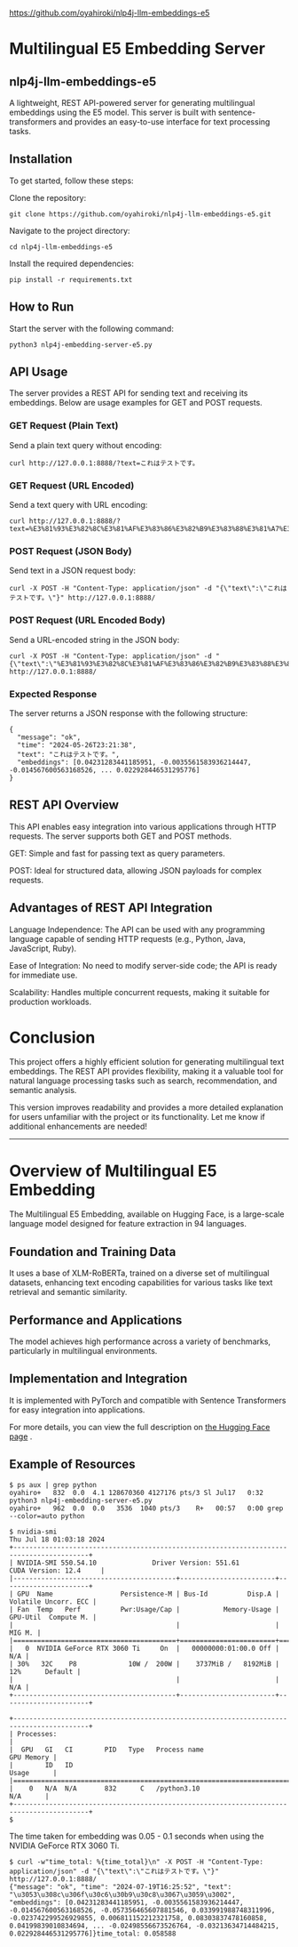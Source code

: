 https://github.com/oyahiroki/nlp4j-llm-embeddings-e5

# Multilingual E5 Embedding Server


## nlp4j-llm-embeddings-e5

A lightweight, REST API-powered server for generating multilingual embeddings using the E5 model. This server is built with sentence-transformers and provides an easy-to-use interface for text processing tasks.

## Installation

To get started, follow these steps:

Clone the repository:

```
git clone https://github.com/oyahiroki/nlp4j-llm-embeddings-e5.git
```

Navigate to the project directory:

```
cd nlp4j-llm-embeddings-e5
```

Install the required dependencies:

```
pip install -r requirements.txt
```

## How to Run

Start the server with the following command:

```
python3 nlp4j-embedding-server-e5.py
```

## API Usage

The server provides a REST API for sending text and receiving its embeddings. Below are usage examples for GET and POST requests.

### GET Request (Plain Text)

Send a plain text query without encoding:

```
curl http://127.0.0.1:8888/?text=これはテストです。
```

### GET Request (URL Encoded)

Send a text query with URL encoding:

```
curl http://127.0.0.1:8888/?text=%E3%81%93%E3%82%8C%E3%81%AF%E3%83%86%E3%82%B9%E3%83%88%E3%81%A7%E3%81%99%E3%80%82
```

### POST Request (JSON Body)

Send text in a JSON request body:

```
curl -X POST -H "Content-Type: application/json" -d "{\"text\":\"これはテストです。\"}" http://127.0.0.1:8888/
```

### POST Request (URL Encoded Body)

Send a URL-encoded string in the JSON body:

```
curl -X POST -H "Content-Type: application/json" -d "{\"text\":\"%E3%81%93%E3%82%8C%E3%81%AF%E3%83%86%E3%82%B9%E3%83%88%E3%81%A7%E3%81%99%E3%80%82\"}" http://127.0.0.1:8888/
```

### Expected Response

The server returns a JSON response with the following structure:

```
{
  "message": "ok",
  "time": "2024-05-26T23:21:38",
  "text": "これはテストです。",
  "embeddings": [0.04231283441185951, -0.0035561583936214447, -0.014567600563168526, ... 0.022928446531295776]
}
```

## REST API Overview

This API enables easy integration into various applications through HTTP requests. The server supports both GET and POST methods.

GET: Simple and fast for passing text as query parameters.

POST: Ideal for structured data, allowing JSON payloads for complex requests.

## Advantages of REST API Integration

Language Independence: The API can be used with any programming language capable of sending HTTP requests (e.g., Python, Java, JavaScript, Ruby).

Ease of Integration: No need to modify server-side code; the API is ready for immediate use.

Scalability: Handles multiple concurrent requests, making it suitable for production workloads.

# Conclusion

This project offers a highly efficient solution for generating multilingual text embeddings. The REST API provides flexibility, making it a valuable tool for natural language processing tasks such as search, recommendation, and semantic analysis.

This version improves readability and provides a more detailed explanation for users unfamiliar with the project or its functionality. Let me know if additional enhancements are needed!

---


# Overview of Multilingual E5 Embedding

The Multilingual E5 Embedding, available on Hugging Face, is a large-scale language model designed for feature extraction in 94 languages.

## Foundation and Training Data

It uses a base of XLM-RoBERTa, trained on a diverse set of multilingual datasets, enhancing text encoding capabilities for various tasks like text retrieval and semantic similarity.

## Performance and Applications

The model achieves high performance across a variety of benchmarks, particularly in multilingual environments.

## Implementation and Integration

It is implemented with PyTorch and compatible with Sentence Transformers for easy integration into applications.

For more details, you can view the full description on [the Hugging Face page](https://huggingface.co/intfloat/multilingual-e5-large) .




## Example of Resources

```
$ ps aux | grep python
oyahiro+   832  0.0  4.1 128670360 4127176 pts/3 Sl Jul17   0:32 python3 nlp4j-embedding-server-e5.py
oyahiro+   962  0.0  0.0   3536  1040 pts/3    R+   00:57   0:00 grep --color=auto python
```

```
$ nvidia-smi
Thu Jul 18 01:03:18 2024
+-----------------------------------------------------------------------------------------+
| NVIDIA-SMI 550.54.10              Driver Version: 551.61         CUDA Version: 12.4     |
|-----------------------------------------+------------------------+----------------------+
| GPU  Name                 Persistence-M | Bus-Id          Disp.A | Volatile Uncorr. ECC |
| Fan  Temp   Perf          Pwr:Usage/Cap |           Memory-Usage | GPU-Util  Compute M. |
|                                         |                        |               MIG M. |
|=========================================+========================+======================|
|   0  NVIDIA GeForce RTX 3060 Ti     On  |   00000000:01:00.0 Off |                  N/A |
| 30%   32C    P8             10W /  200W |    3737MiB /   8192MiB |     12%      Default |
|                                         |                        |                  N/A |
+-----------------------------------------+------------------------+----------------------+

+-----------------------------------------------------------------------------------------+
| Processes:                                                                              |
|  GPU   GI   CI        PID   Type   Process name                              GPU Memory |
|        ID   ID                                                               Usage      |
|=========================================================================================|
|    0   N/A  N/A       832      C   /python3.10                                 N/A      |
+-----------------------------------------------------------------------------------------+
$
```

The time taken for embedding was 0.05 - 0.1 seconds when using the NVIDIA GeForce RTX 3060 Ti.

```
$ curl -w"time_total: %{time_total}\n" -X POST -H "Content-Type: application/json" -d "{\"text\":\"これはテストです。\"}" http://127.0.0.1:8888/
{"message": "ok", "time": "2024-07-19T16:25:52", "text": "\u3053\u308c\u306f\u30c6\u30b9\u30c8\u3067\u3059\u3002", "embeddings": [0.04231283441185951, -0.0035561583936214447, -0.014567600563168526, -0.057356465607881546, 0.033991988748311996, -0.023742299526929855, 0.006811152212321758, 0.08303837478160858, 0.04199839010834694, ... -0.02498556673526764, -0.03213634714484215, 0.022928446531295776]}time_total: 0.058588


```

